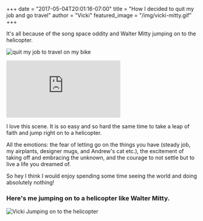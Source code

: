 +++
date = "2017-05-04T20:01:16-07:00"
title = "How I decided to quit my job and go travel"
author = "Vicki"
featured_image = "/img/vicki-mitty.gif"
+++

It's all because of the song space oddity and Walter Mitty jumping on to the
helicopter.<!--more-->

![quit my job to travel on my bike](/img/Whynot.png)

<iframe id="ytplayer" src="https://www.youtube.com/embed/HEwtPwkeXjw" frameborder="0" allowfullscreen></iframe>

I love this scene. It is so easy and so hard the same time to take a leap of faith and jump right on to a helicopter. 


All the emotions: the fear of letting go on the things you have (steady job, my airplants, designer mugs, and Andrew's cat etc.), the excitement of taking off and embracing the unknown, and the courage to not settle but to live a life you dreamed of. 

So hey I think I would enjoy spending some
time seeing the world and doing absolutely nothing!


### Here's me jumping on to a helicopter like Walter Mitty.


![Vicki Jumping on to the helicopter](/img/vicki-mitty.gif)
